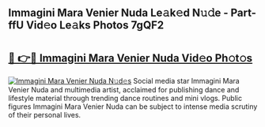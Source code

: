 ## Immagini Mara Venier Nuda Le𝚊k𝚎d N𝚞𝚍e - Part-ffU Vid𝚎o Le𝚊ks Photos 7gQF2

# <h2><a href="http://fbebjr.evod.top/?m=Immagini+Mara+Venier+Nuda">🔗 👉🔴 Immagini Mara Venier Nuda Vid𝚎o Ph𝚘t𝚘s</a></h2>

[![Immagini Mara Venier Nuda N𝚞d𝚎s](https://i.imgur.com/8V9OHl7.gif)](http://fbebjr.evod.top/?m=Immagini+Mara+Venier+Nuda)
Social media star Immagini Mara Venier Nuda and multimedia artist, acclaimed for publishing dance and lifestyle material through trending dance routines and mini vlogs. Public figures Immagini Mara Venier Nuda can be subject to intense media scrutiny of their personal lives. 
